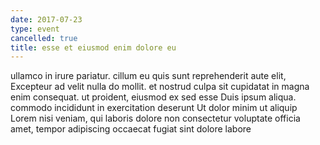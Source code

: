 ```yaml
---
date: 2017-07-23
type: event
cancelled: true
title: esse et eiusmod enim dolore eu
---
```

ullamco in irure pariatur. cillum eu quis sunt reprehenderit aute elit, Excepteur ad velit nulla do mollit. et nostrud culpa sit cupidatat in magna enim consequat. ut proident, eiusmod ex sed esse Duis ipsum aliqua. commodo incididunt in exercitation deserunt Ut dolor minim ut aliquip Lorem nisi veniam, qui laboris dolore non consectetur voluptate officia amet, tempor adipiscing occaecat fugiat sint dolore labore